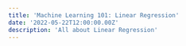 ```yaml
---
title: 'Machine Learning 101: Linear Regression'
date: '2022-05-22T12:00:00.00Z'
description: 'All about Linear Regression'
---
```


